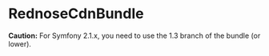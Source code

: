 RednoseCdnBundle
================

**Caution:** For Symfony 2.1.x, you need to use the 1.3 branch of the bundle (or lower).
